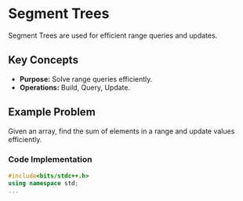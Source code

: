 # Segment Trees
Segment Trees are used for efficient range queries and updates.

## Key Concepts
- **Purpose:** Solve range queries efficiently.
- **Operations:** Build, Query, Update.

## Example Problem
Given an array, find the sum of elements in a range and update values efficiently.

### Code Implementation
```cpp
#include<bits/stdc++.h>
using namespace std;
...
